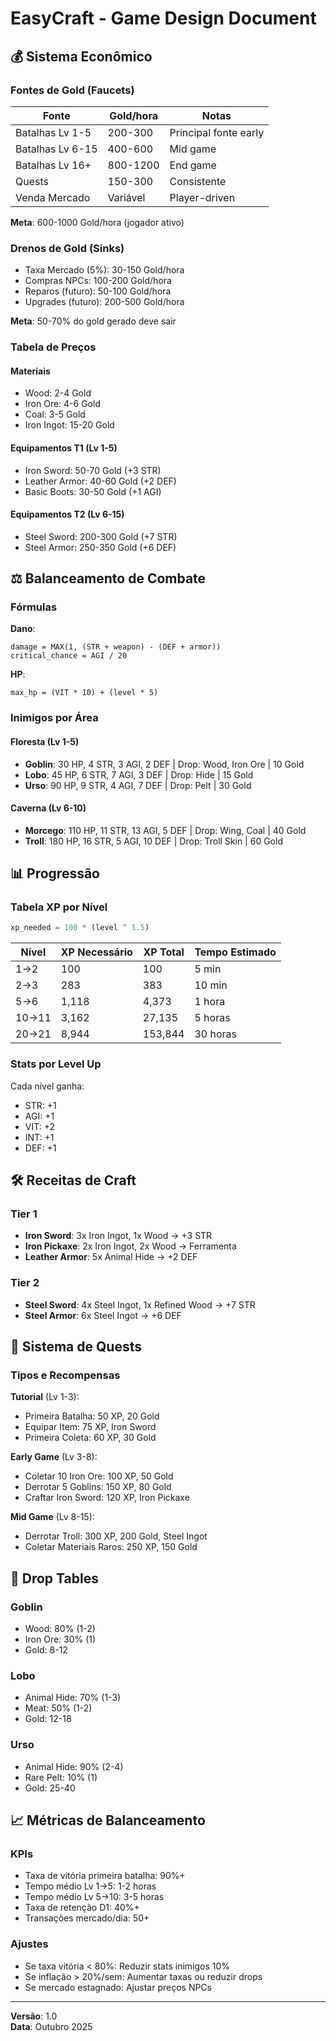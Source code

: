 # EasyCraft - Game Design Document

## 💰 Sistema Econômico

### Fontes de Gold (Faucets)

| Fonte | Gold/hora | Notas |
|-------|-----------|-------|
| Batalhas Lv 1-5 | 200-300 | Principal fonte early |
| Batalhas Lv 6-15 | 400-600 | Mid game |
| Batalhas Lv 16+ | 800-1200 | End game |
| Quests | 150-300 | Consistente |
| Venda Mercado | Variável | Player-driven |

**Meta**: 600-1000 Gold/hora (jogador ativo)

### Drenos de Gold (Sinks)

- Taxa Mercado (5%): 30-150 Gold/hora
- Compras NPCs: 100-200 Gold/hora
- Reparos (futuro): 50-100 Gold/hora
- Upgrades (futuro): 200-500 Gold/hora

**Meta**: 50-70% do gold gerado deve sair

### Tabela de Preços

#### Materiais
- Wood: 2-4 Gold
- Iron Ore: 4-6 Gold
- Coal: 3-5 Gold
- Iron Ingot: 15-20 Gold

#### Equipamentos T1 (Lv 1-5)
- Iron Sword: 50-70 Gold (+3 STR)
- Leather Armor: 40-60 Gold (+2 DEF)
- Basic Boots: 30-50 Gold (+1 AGI)

#### Equipamentos T2 (Lv 6-15)
- Steel Sword: 200-300 Gold (+7 STR)
- Steel Armor: 250-350 Gold (+6 DEF)

## ⚖️ Balanceamento de Combate

### Fórmulas

**Dano**:
```
damage = MAX(1, (STR + weapon) - (DEF + armor))
critical_chance = AGI / 20
```

**HP**:
```
max_hp = (VIT * 10) + (level * 5)
```

### Inimigos por Área

#### Floresta (Lv 1-5)
- **Goblin**: 30 HP, 4 STR, 3 AGI, 2 DEF | Drop: Wood, Iron Ore | 10 Gold
- **Lobo**: 45 HP, 6 STR, 7 AGI, 3 DEF | Drop: Hide | 15 Gold
- **Urso**: 90 HP, 9 STR, 4 AGI, 7 DEF | Drop: Pelt | 30 Gold

#### Caverna (Lv 6-10)
- **Morcego**: 110 HP, 11 STR, 13 AGI, 5 DEF | Drop: Wing, Coal | 40 Gold
- **Troll**: 180 HP, 16 STR, 5 AGI, 10 DEF | Drop: Troll Skin | 60 Gold

## 📊 Progressão

### Tabela XP por Nível

```javascript
xp_needed = 100 * (level ^ 1.5)
```

| Nível | XP Necessário | XP Total | Tempo Estimado |
|-------|---------------|----------|----------------|
| 1→2 | 100 | 100 | 5 min |
| 2→3 | 283 | 383 | 10 min |
| 5→6 | 1,118 | 4,373 | 1 hora |
| 10→11 | 3,162 | 27,135 | 5 horas |
| 20→21 | 8,944 | 153,844 | 30 horas |

### Stats por Level Up

Cada nível ganha:
- STR: +1
- AGI: +1
- VIT: +2
- INT: +1
- DEF: +1

## 🛠️ Receitas de Craft

### Tier 1
- **Iron Sword**: 3x Iron Ingot, 1x Wood → +3 STR
- **Iron Pickaxe**: 2x Iron Ingot, 2x Wood → Ferramenta
- **Leather Armor**: 5x Animal Hide → +2 DEF

### Tier 2
- **Steel Sword**: 4x Steel Ingot, 1x Refined Wood → +7 STR
- **Steel Armor**: 6x Steel Ingot → +6 DEF

## 🎯 Sistema de Quests

### Tipos e Recompensas

**Tutorial** (Lv 1-3):
- Primeira Batalha: 50 XP, 20 Gold
- Equipar Item: 75 XP, Iron Sword
- Primeira Coleta: 60 XP, 30 Gold

**Early Game** (Lv 3-8):
- Coletar 10 Iron Ore: 100 XP, 50 Gold
- Derrotar 5 Goblins: 150 XP, 80 Gold
- Craftar Iron Sword: 120 XP, Iron Pickaxe

**Mid Game** (Lv 8-15):
- Derrotar Troll: 300 XP, 200 Gold, Steel Ingot
- Coletar Materiais Raros: 250 XP, 150 Gold

## 🎲 Drop Tables

### Goblin
- Wood: 80% (1-2)
- Iron Ore: 30% (1)
- Gold: 8-12

### Lobo
- Animal Hide: 70% (1-3)
- Meat: 50% (1-2)
- Gold: 12-18

### Urso
- Animal Hide: 90% (2-4)
- Rare Pelt: 10% (1)
- Gold: 25-40

## 📈 Métricas de Balanceamento

### KPIs
- Taxa de vitória primeira batalha: 90%+
- Tempo médio Lv 1→5: 1-2 horas
- Tempo médio Lv 5→10: 3-5 horas
- Taxa de retenção D1: 40%+
- Transações mercado/dia: 50+

### Ajustes
- Se taxa vitória < 80%: Reduzir stats inimigos 10%
- Se inflação > 20%/sem: Aumentar taxas ou reduzir drops
- Se mercado estagnado: Ajustar preços NPCs

---

**Versão**: 1.0  
**Data**: Outubro 2025
